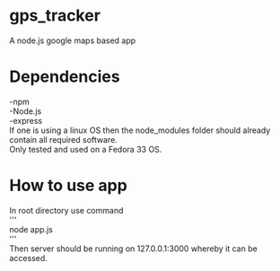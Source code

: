 # gps_tracker
A node.js google maps based app <br />

# Dependencies
  -npm <br />
  -Node.js <br />
  -express <br />
  If one is using a linux OS then the node_modules folder should already contain all required software. <br />
  Only tested and used on a Fedora 33 OS. <br />

# How to use app
In root directory use command <br />
''' <br />
  node app.js <br />
''' <br />
Then server should be running on 127.0.0.1:3000 whereby it can be accessed.
